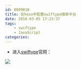```yaml
---
id: 0809018
title: 在hexo中配置swiftype搜索平台
date: 2018-03-05 17:23:37
tags:
    - swiftype
    - JavaScript
categories:
---
```


- 进入[swiftype](https://swiftype.com/)官网：
<!-- ![swiftype](/images/swiftype.png) -->
<img src="/images/swiftype.png" class="preview">